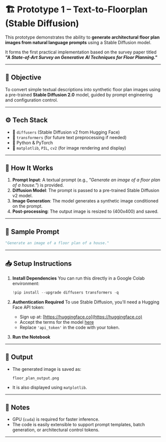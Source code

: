 # 🏗️ Prototype 1 – Text-to-Floorplan (Stable Diffusion)

This prototype demonstrates the ability to **generate architectural floor plan images from natural language prompts** using a Stable Diffusion model.

It forms the first practical implementation based on the survey paper titled  
***"A State-of-Art Survey on Generative AI Techniques for Floor Planning."***

---

## 🎯 Objective

To convert simple textual descriptions into synthetic floor plan images using a pre-trained **Stable Diffusion 2.0** model, guided by prompt engineering and configuration control.

---

## ⚙️ Tech Stack

- 🧠 `diffusers` (Stable Diffusion v2 from Hugging Face)
- 📝 `transformers` (for future text preprocessing if needed)
- 🧪 Python & PyTorch
- 🎨 `matplotlib`, `PIL`, `cv2` (for image rendering and display)

---

## 🚀 How It Works

1. **Prompt Input**: A textual prompt (e.g., *"Generate an image of a floor plan of a house."*) is provided.
2. **Diffusion Model**: The prompt is passed to a pre-trained Stable Diffusion v2 model.
3. **Image Generation**: The model generates a synthetic image conditioned on the prompt.
4. **Post-processing**: The output image is resized to (400x400) and saved.

---

## 🧪 Sample Prompt

```python
"Generate an image of a floor plan of a house."
````

---

## 📥 Setup Instructions

1. **Install Dependencies**
   You can run this directly in a Google Colab environment:

   ```python
   !pip install --upgrade diffusers transformers -q
   ```

2. **Authentication Required**
   To use Stable Diffusion, you'll need a Hugging Face API token:

   * Sign up at: [https://huggingface.co](https://huggingface.co)
   * Accept the terms for the model [here](https://huggingface.co/stabilityai/stable-diffusion-2)
   * Replace `'api_token'` in the code with your token.

3. **Run the Notebook**

---

## 📸 Output

* The generated image is saved as:

  ```
  floor_plan_output.png
  ```
* It is also displayed using `matplotlib`.

---

## 📌 Notes

* GPU (`cuda`) is required for faster inference.
* The code is easily extensible to support prompt templates, batch generation, or architectural control tokens.

---